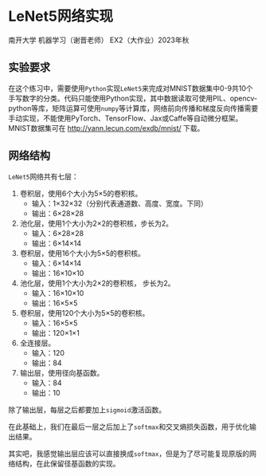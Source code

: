 # LeNet5网络实现

南开大学 机器学习（谢晋老师） EX2（大作业）2023年秋

## 实验要求

在这个练习中，需要使用`Python`实现`LeNet5`来完成对MNIST数据集中0-9共10个手写数字的分类。代码只能使用Python实现，其中数据读取可使用PIL、opencv-python等库，矩阵运算可使用`numpy`等计算库，网络前向传播和梯度反向传播需要手动实现，不能使用PyTorch、TensorFlow、Jax或Caffe等自动微分框架。MNIST数据集可在 http://yann.lecun.com/exdb/mnist/ 下载。

## 网络结构

`LeNet5`网络共有七层：

1. 卷积层，使用6个大小为5×5的卷积核。
   + 输入：1×32×32（分别代表通道数、高度、宽度。下同）
   + 输出：6×28×28
2. 池化层，使用1个大小为2×2的卷积核，步长为2。
   + 输入：6×28×28
   + 输出：6×14×14
3. 卷积层，使用16个大小为5×5的卷积核。
   + 输入：6×14×14
   + 输出：16×10×10
4. 池化层，使用1个大小为2×2的卷积核， 步长为2。
   + 输入：16×10×10
   + 输出：16×5×5
5. 卷积层，使用120个大小为5×5的卷积核。
   + 输入：16×5×5
   + 输出：120×1×1
6. 全连接层。
   + 输入：120
   + 输出：84
7. 输出层，使用径向基函数。
   + 输入：84
   + 输出：10

除了输出层，每层之后都要加上`sigmoid`激活函数。

在此基础上，我们在最后一层之后加上了`softmax`和交叉熵损失函数，用于优化输出结果。

其实吧，我感觉输出层应该可以直接换成`softmax`，但是为了尽可能复现原版的网络结构，在此保留径基函数的实现。

